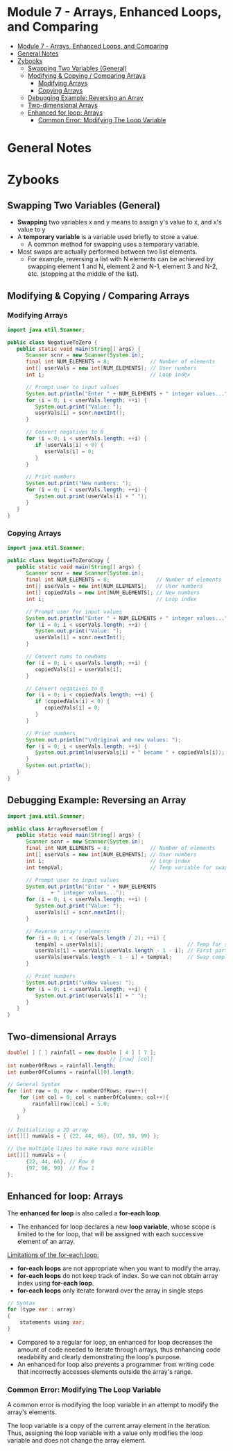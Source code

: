 # Module 7 - Arrays, Enhanced Loops, and Comparing

<!-- TOC -->
* [Module 7 - Arrays, Enhanced Loops, and Comparing](#module-7---arrays-enhanced-loops-and-comparing)
* [General Notes](#general-notes)
* [Zybooks](#zybooks)
  * [Swapping Two Variables (General)](#swapping-two-variables--general-)
  * [Modifying & Copying / Comparing Arrays](#modifying--copying--comparing-arrays)
    * [Modifying Arrays](#modifying-arrays)
    * [Copying Arrays](#copying-arrays)
  * [Debugging Example: Reversing an Array](#debugging-example--reversing-an-array)
  * [Two-dimensional Arrays](#two-dimensional-arrays)
  * [Enhanced for loop: Arrays](#enhanced-for-loop--arrays)
    * [Common Error: Modifying The Loop Variable](#common-error--modifying-the-loop-variable)
<!-- TOC -->

# General Notes

# Zybooks

## Swapping Two Variables (General)

- **Swapping** two variables x and y means to assign y's value to x, and x's
  value to y
- A **temporary variable** is a variable used briefly to store a value.
    - A common method for swapping uses a temporary variable.
- Most swaps are actually performed between two list elements.
    - For example, reversing a list with N elements can be achieved by swapping
      element 1 and N, element 2 and N-1, element 3 and N-2, etc. (stopping at
      the middle of the list).

## Modifying & Copying / Comparing Arrays

### Modifying Arrays

```java
import java.util.Scanner;

public class NegativeToZero {
   public static void main(String[] args) {
      Scanner scnr = new Scanner(System.in);
      final int NUM_ELEMENTS = 8;             // Number of elements
      int[] userVals = new int[NUM_ELEMENTS]; // User numbers
      int i;                                  // Loop index

      // Prompt user to input values
      System.out.println("Enter " + NUM_ELEMENTS + " integer values...");
      for (i = 0; i < userVals.length; ++i) {
         System.out.print("Value: ");
         userVals[i] = scnr.nextInt();
      }

      // Convert negatives to 0
      for (i = 0; i < userVals.length; ++i) {
         if (userVals[i] < 0) {
            userVals[i] = 0;
         }
      }

      // Print numbers
      System.out.print("New numbers: ");
      for (i = 0; i < userVals.length; ++i) {
         System.out.print(userVals[i] + " ");
      }
   }
}
```

### Copying Arrays

```java
import java.util.Scanner;

public class NegativeToZeroCopy {
   public static void main(String[] args) {
      Scanner scnr = new Scanner(System.in);
      final int NUM_ELEMENTS = 8;               // Number of elements
      int[] userVals = new int[NUM_ELEMENTS];   // User numbers
      int[] copiedVals = new int[NUM_ELEMENTS]; // New numbers
      int i;                                    // Loop index

      // Prompt user for input values
      System.out.println("Enter " + NUM_ELEMENTS + " integer values...");
      for (i = 0; i < userVals.length; ++i) {
         System.out.print("Value: ");
         userVals[i] = scnr.nextInt();
      }

      // Convert nums to newNums
      for (i = 0; i < userVals.length; ++i) {
         copiedVals[i] = userVals[i];
      }

      // Convert negatives to 0
      for (i = 0; i < copiedVals.length; ++i) {
         if (copiedVals[i] < 0) {
            copiedVals[i] = 0;
         }
      }

      // Print numbers
      System.out.println("\nOriginal and new values: ");
      for (i = 0; i < userVals.length; ++i) {
         System.out.println(userVals[i] + " became " + copiedVals[i]);
      }
      System.out.println();
   }
}
```

## Debugging Example: Reversing an Array

```java
import java.util.Scanner;

public class ArrayReverseElem {
   public static void main(String[] args) {
      Scanner scnr = new Scanner(System.in);
      final int NUM_ELEMENTS = 8;             // Number of elements
      int[] userVals = new int[NUM_ELEMENTS]; // User numbers
      int i;                                  // Loop index
      int tempVal;                            // Temp variable for swapping

      // Prompt user to input values
      System.out.println("Enter " + NUM_ELEMENTS
              + " integer values...");
      for (i = 0; i < userVals.length; ++i) {
         System.out.print("Value: ");
         userVals[i] = scnr.nextInt();
      }

      // Reverse array's elements
      for (i = 0; i < (userVals.length / 2); ++i) {
         tempVal = userVals[i];                           // Temp for swap
         userVals[i] = userVals[userVals.length - 1 - i]; // First part of swap
         userVals[userVals.length - 1 - i] = tempVal;     // Swap complete
      }

      // Print numbers
      System.out.print("\nNew values: ");
      for (i = 0; i < userVals.length; ++i) {
         System.out.print(userVals[i] + " ");
      }
   }
}
```

## Two-dimensional Arrays

```java
double[ ] [ ] rainfall = new double [ 4 ] [ 7 ];
                                 // [row] [col] 
int numberOfRows = rainfall.length;
int numberOfColumns = rainfall[0].length;  

// General Syntax
for (int row = 0; row < numberOfRows; row++){
    for (int col = 0; col < numberOfColumns; col++){
        rainfall[row][col] = 5.0;
     } 
   }
   
// Initializing a 2D array
int[][] numVals = { {22, 44, 66}, {97, 98, 99} };

// Use multiple lines to make rows more visible
int[][] numVals = {
      {22, 44, 66}, // Row 0
      {97, 98, 99}  // Row 1
};
```

## Enhanced for loop: Arrays

The **enhanced for loop** is also called a **for-each loop**.

- The enhanced for loop declares a new **loop variable**, whose scope is limited
  to the for loop, that will be assigned with each successive element of an
  array.

<u>Limitations of the for-each loop:</u>

- **for-each loops** are not appropriate when you want to modify the array.
- **for-each loops** do not keep track of index. So we can not obtain array
  index using **for-each loop**.
- **for-each loops** only iterate forward over the array in single steps

```java
// Syntax
for (type var : array) 
{ 
    statements using var;
}
```

- Compared to a regular for loop, an enhanced for loop decreases the amount of
  code needed to iterate through arrays, thus enhancing code readability and
  clearly demonstrating the loop's purpose.
- An enhanced for loop also prevents a programmer from writing code that
  incorrectly accesses elements outside the array's range.

### Common Error: Modifying The Loop Variable

A common error is modifying the loop variable in an attempt to modify the
array's elements. 

The loop variable is a copy of the current array element in the iteration. Thus,
assigning the loop variable with a value only modifies the loop variable and
does not change the array element.